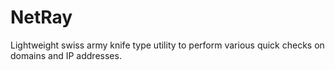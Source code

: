 # NetRay

Lightweight swiss army knife type utility to perform various quick checks on domains and IP addresses.
